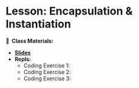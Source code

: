 <!-- .slide: data-background="./Images/header.svg" data-background-repeat="none" data-background-size="40% 40%" data-background-position="center 10%" class="header" -->
# Lesson: Encapsulation & Instantiation

<!-- Put a link to the slides so that students can find them -->

**📝 &nbsp;Class Materials:** 
  <!-- Put a link to the slides -->
* [**Slides**]()
* **Repls:**
  * Coding Exercise 1: 
  * Coding Exercise 2: 
  * Coding Exercise 3: 
  

<!-- > -->
